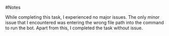 #Notes

While completing this task, I experienced no major issues.
The only minor issue that I encountered was entering the wrong file path into the command to run the bot.
Apart from this, I completed the task without issue.